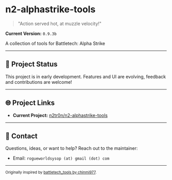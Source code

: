 # n2-alphastrike-tools

> "Action served hot, at muzzle velocity!"

**Current Version:** `0.9.3b`

A collection of tools for Battletech: Alpha Strike

---

## 🚀 Project Status
This project is in early development. Features and UI are evolving, feedback and contributions are welcome!

---

## 🌐 Project Links
- **Current Project:** [n2tr0n/n2-alphastrike-tools](https://github.com/n2tr0n/n2-alphastrike-tools)

---

## 🤝 Contact
Questions, ideas, or want to help? Reach out to the maintainer:
- Email: `rogueworldsysop (at) gmail (dot) com`

---

<sub>Originally inspired by [battletech_tools by chinmi977](https://github.com/chinmi977/battletech_tools).</sub>
